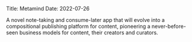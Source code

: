 Title: Metamind
Date: 2022-07-26

A novel note-taking and consume-later app that will evolve into a compositional publishing platform for content, pioneering a never-before-seen business models for content, their creators and curators.
